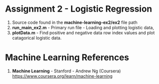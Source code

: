 #   Assignment 2 - Logistic Regression	
1.  Source code found in the **machine-learning-ex2/ex2** file path
2.  **run_main_ex2.m** 	- Primary run file - Loading and plotting logistic data,  
3.  **plotData.m**	- Find positive and negative data row index values and plot catagorical logistic data.

# Machine Learning References
1.  **Machine Learning** - Stanford - Andrew Ng (Coursera)   
    https://www.coursera.org/learn/machine-learning